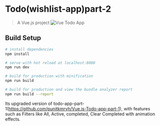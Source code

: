 # Todo(wishlist-app)part-2

> A Vue.js project
![Vue Todo App](https://github.com/punitkmryh/Todo-app-part-2/blob/master/screenshots/Screen%20Shot.png)

## Build Setup

``` bash
# install dependencies
npm install

# serve with hot reload at localhost:8080
npm run dev

# build for production with minification
npm run build

# build for production and view the bundle analyzer report
npm run build --report
```

Its upgraded version of todo-app-part-1(https://github.com/punitkmryh/Vue.js-Todo-app-part-1), with features such as
Filters like All, Active, completed, Clear Completed with animation effects.
